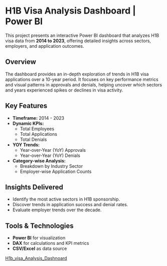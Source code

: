 #  H1B Visa Analysis Dashboard | Power BI

This project presents an interactive Power BI dashboard that analyzes H1B visa data from **2014 to 2023**, offering detailed insights across sectors, employers, and application outcomes.

##  Overview
The dashboard provides an in-depth exploration of trends in H1B visa applications over a 10-year period. It focuses on key performance metrics and visual patterns in approvals and denials, helping uncover which sectors and years experienced spikes or declines in visa activity.

##  Key Features

- **Timeframe:** 2014 - 2023
- **Dynamic KPIs:**
  - Total Employees
  - Total Applications
  - Total Denials
- **YOY Trends:**
  - Year-over-Year (YoY) Approvals
  - Year-over-Year (YoY) Denials
- **Category-wise Analysis:**
  - Breakdown by Industry Sector
  - Employer-wise Application Counts

##  Insights Delivered

- Identify the most active sectors in H1B sponsorship.
- Discover trends in application success and denial rates.
- Evaluate employer trends over the decade.

##  Tools & Technologies

- **Power BI** for visualization
- **DAX** for calculations and KPI metrics
- **CSV/Excel** as data source

[H1b_visa_Analysis_Dashnoard](H1b_Visa_Analysis.jpg)


